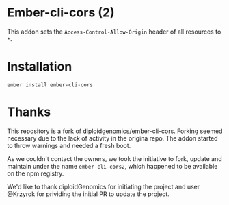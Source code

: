 # Ember-cli-cors (2)

This addon sets the `Access-Control-Allow-Origin` header of all resources to `*`.

# Installation

`ember install ember-cli-cors`

# Thanks

This repository is a fork of diploidgenomics/ember-cli-cors.
Forking seemed necessary due to the lack of activity in the origina repo.
The addon started to throw warnings and needed a fresh boot.

As we couldn't contact the owners, we took the initiative to fork, update
and maintain under the name `ember-cli-cors2`, which happened
to be available on the npm registry.

We'd like to thank diploidGenomics for initiating the project and
user @Krzyrok for prividing the initial PR to update the project.
